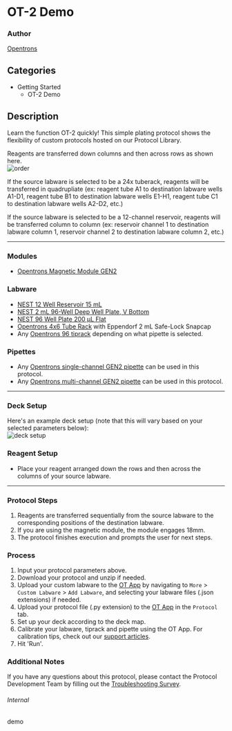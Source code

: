 # OT-2 Demo

### Author
[Opentrons](https://opentrons.com/)



## Categories
* Getting Started
	* OT-2 Demo

## Description
Learn the function OT-2 quickly! This simple plating protocol shows the flexibility of custom protocols hosted on our Protocol Library.

Reagents are transferred down columns and then across rows as shown here.  
![order](https://opentrons-protocol-library-website.s3.amazonaws.com/custom-README-images/demo/order.png)  

If the source labware is selected to be a 24x tuberack, reagents will be transferred in quadrupliate (ex: reagent tube A1 to destination labware wells A1-D1, reagent tube B1 to destination labware wells E1-H1, reagent tube C1 to destination labware wells A2-D2, etc.)

If the source labware is selected to be a 12-channel reservoir, reagents will be transferred column to column (ex: reservoir channel 1 to destination labware column 1, reservoir channel 2 to destination labware column 2, etc.)

---
### Modules
* [Opentrons Magnetic Module GEN2](https://shop.opentrons.com/collections/hardware-modules/products/magdeck)

### Labware
* [NEST 12 Well Reservoir 15 mL](https://shop.opentrons.com/collections/verified-labware/products/nest-12-well-reservoir-15-ml)
* [NEST 2 mL 96-Well Deep Well Plate, V Bottom](https://shop.opentrons.com/collections/verified-labware/products/nest-0-2-ml-96-well-deep-well-plate-v-bottom)
* [NEST 96 Well Plate 200 µL Flat](https://shop.opentrons.com/collections/verified-labware/products/nest-96-well-cell-culture-plate)
* [Opentrons 4x6 Tube Rack](https://shop.opentrons.com/collections/verified-labware/products/tube-rack-set-1) with Eppendorf 2 mL Safe-Lock Snapcap
* Any [Opentrons 96 tiprack](https://shop.opentrons.com/collections/opentrons-tips) depending on what pipette is selected.

### Pipettes
* Any [Opentrons single-channel GEN2 pipette](https://shop.opentrons.com/collections/ot-2-pipettes/products/single-channel-electronic-pipette) can be used in this protocol.
* Any [Opentrons multi-channel GEN2 pipette](https://shop.opentrons.com/collections/ot-2-pipettes/products/8-channel-electronic-pipette) can be used in this protocol.

---

### Deck Setup
Here's an example deck setup (note that this will vary based on your selected parameters below):  
![deck setup](https://opentrons-protocol-library-website.s3.amazonaws.com/custom-README-images/demo/deck_setup.png)

### Reagent Setup
* Place your reagent arranged down the rows and then across the columns of your source labware.

---

### Protocol Steps
1. Reagents are transferred sequentially from the source labware to the corresponding positions of the destination labware.
2. If you are using the magnetic module, the module engages 18mm.
3. The protocol finishes execution and prompts the user for next steps.

### Process
1. Input your protocol parameters above.
2. Download your protocol and unzip if needed.
3. Upload your custom labware to the [OT App](https://opentrons.com/ot-app) by navigating to `More` > `Custom Labware` > `Add Labware`, and selecting your labware files (.json extensions) if needed.
4. Upload your protocol file (.py extension) to the [OT App](https://opentrons.com/ot-app) in the `Protocol` tab.
5. Set up your deck according to the deck map.
6. Calibrate your labware, tiprack and pipette using the OT App. For calibration tips, check out our [support articles](https://support.opentrons.com/en/collections/1559720-guide-for-getting-started-with-the-ot-2).
7. Hit 'Run'.

### Additional Notes
If you have any questions about this protocol, please contact the Protocol Development Team by filling out the [Troubleshooting Survey](https://protocol-troubleshooting.paperform.co/).

###### Internal
demo
